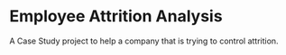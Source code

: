 # Employee Attrition Analysis
A Case Study project to help a company that is trying to control attrition.
